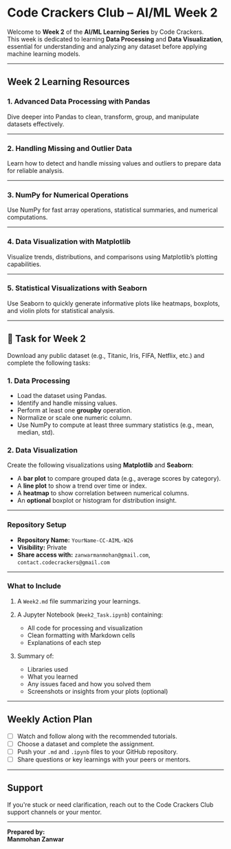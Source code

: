 # Code Crackers Club – AI/ML Week 2

Welcome to **Week 2** of the **AI/ML Learning Series** by Code Crackers.  
This week is dedicated to learning **Data Processing** and **Data Visualization**, essential for understanding and analyzing any dataset before applying machine learning models.

---

## Week 2 Learning Resources

### 1. Advanced Data Processing with Pandas  
Dive deeper into Pandas to clean, transform, group, and manipulate datasets effectively.

---

### 2. Handling Missing and Outlier Data  
Learn how to detect and handle missing values and outliers to prepare data for reliable analysis.

---

### 3. NumPy for Numerical Operations  
Use NumPy for fast array operations, statistical summaries, and numerical computations.

---

### 4. Data Visualization with Matplotlib  
Visualize trends, distributions, and comparisons using Matplotlib’s plotting capabilities.

---

### 5. Statistical Visualizations with Seaborn  
Use Seaborn to quickly generate informative plots like heatmaps, boxplots, and violin plots for statistical analysis.

---

## 📝 Task for Week 2

Download any public dataset (e.g., Titanic, Iris, FIFA, Netflix, etc.) and complete the following tasks:

### 1. Data Processing
- Load the dataset using Pandas.
- Identify and handle missing values.
- Perform at least one **groupby** operation.
- Normalize or scale one numeric column.
- Use NumPy to compute at least three summary statistics (e.g., mean, median, std).

### 2. Data Visualization
Create the following visualizations using **Matplotlib** and **Seaborn**:
- A **bar plot** to compare grouped data (e.g., average scores by category).
- A **line plot** to show a trend over time or index.
- A **heatmap** to show correlation between numerical columns.
- An **optional** boxplot or histogram for distribution insight.

---

### Repository Setup

- **Repository Name:** `YourName-CC-AIML-W26`
- **Visibility:** Private  
- **Share access with:** `zanwarmanmohan@gmail.com`, `contact.codecrackers@gmail.com`

---

### What to Include

1. A `Week2.md` file summarizing your learnings.
2. A Jupyter Notebook (`Week2_Task.ipynb`) containing:
   - All code for processing and visualization
   - Clean formatting with Markdown cells
   - Explanations of each step

3. Summary of:
   - Libraries used
   - What you learned
   - Any issues faced and how you solved them
   - Screenshots or insights from your plots (optional)

---

## Weekly Action Plan

- [ ] Watch and follow along with the recommended tutorials.
- [ ] Choose a dataset and complete the assignment.
- [ ] Push your `.md` and `.ipynb` files to your GitHub repository.
- [ ] Share questions or key learnings with your peers or mentors.

---

## Support

If you're stuck or need clarification, reach out to the Code Crackers Club support channels or your mentor.

---

**Prepared by:**  
**Manmohan Zanwar**
